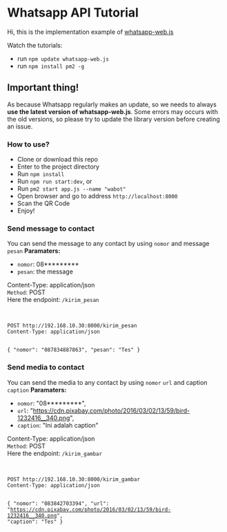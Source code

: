 # Whatsapp API Tutorial

Hi, this is the implementation example of <a href="https://github.com/pedroslopez/whatsapp-web.js">whatsapp-web.js</a>

Watch the tutorials:

- run `npm update whatsapp-web.js`
- run `npm install pm2 -g`

## Important thing!

As because Whatsapp regularly makes an update, so we needs to always **use the latest version of whatsapp-web.js**. Some errors may occurs with the old versions, so please try to update the library version before creating an issue.

### How to use?

- Clone or download this repo
- Enter to the project directory
- Run `npm install`
- Run `npm run start:dev`, or
- Run `pm2 start app.js --name "wabot"`
- Open browser and go to address `http://localhost:8000`
- Scan the QR Code
- Enjoy!

### Send message to contact

You can send the message to any contact by using `nomor` and message `pesan`
**Paramaters:**

- `nomor`: 08*********
- `pesan`: the message

Content-Type: application/json <br>
`Method`: POST <br>
Here the endpoint: `/kirim_pesan` <br> <br>

<code>
POST http://192.168.10.30:8000/kirim_pesan
Content-Type: application/json

{
  "nomor": "087834887863",
  "pesan": "Tes"
}
</code>

### Send media to contact

You can send the media to any contact by using `nomor` `url` and caption `caption`
**Paramaters:**

- `nomor`: "08*********",
- `url`: "https://cdn.pixabay.com/photo/2016/03/02/13/59/bird-1232416__340.png",
- `caption`: "Ini adalah caption"

Content-Type: application/json <br>
`Method`: POST <br>
Here the endpoint: `/kirim_gambar` <br> <br>

<code>
POST http://192.168.10.30:8000/kirim_gambar
Content-Type: application/json

{
  "nomor": "083842703394",
  "url": "https://cdn.pixabay.com/photo/2016/03/02/13/59/bird-1232416__340.png",
  "caption": "Tes"
}
</code>

